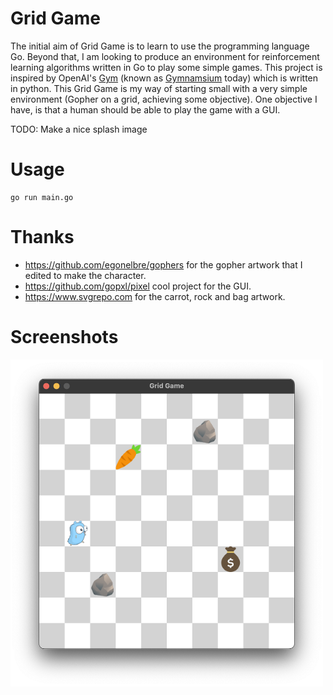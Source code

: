 # Grid Game

The initial aim of Grid Game is to learn to use the programming language Go. Beyond that, I am looking to produce an environment for reinforcement learning algorithms written in Go to play some simple games. This project is inspired by OpenAI's [Gym](https://github.com/openai/gym) (known as [Gymnamsium](https://github.com/Farama-Foundation/Gymnasium) today) which is written in python. This Grid Game is my way of starting small with a very simple environment (Gopher on a grid, achieving some objective). One objective I have, is that a human should be able to play the game with a GUI.

TODO: Make a nice splash image

# Usage
```
go run main.go
```

# Thanks
- https://github.com/egonelbre/gophers for the gopher artwork that I edited to make the character.
- https://github.com/gopxl/pixel cool project for the GUI.
- https://www.svgrepo.com for the carrot, rock and bag artwork.

# Screenshots
<img src="https://github.com/jgs377/go-grid-game/blob/main/assets/Screenshot2.png?raw=true" width="500" />
